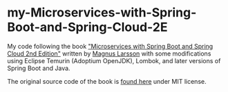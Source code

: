 # my-Microservices-with-Spring-Boot-and-Spring-Cloud-2E

My code following the book ["Microservices with Spring Boot and Spring Cloud 2nd Edition"](https://www.packtpub.com/product/microservices-with-spring-boot-and-spring-cloud-second-edition/9781801072977) written by [Magnus Larsson](https://github.com/magnus-larsson) with some modifications using Eclipse Temurin (Adoptium OpenJDK), Lombok, and later versions of Spring Boot and Java.

The original source code of the book is [found here](https://github.com/PacktPublishing/Microservices-with-Spring-Boot-and-Spring-Cloud-2E) under MIT license.